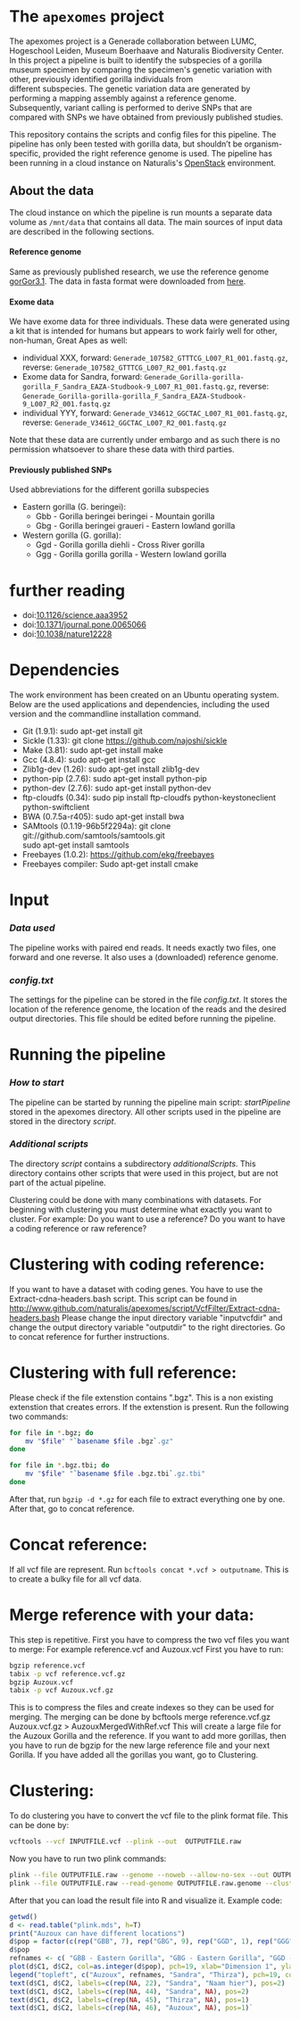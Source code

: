 # The `apexomes` project

The apexomes project is a Generade collaboration between LUMC, Hogeschool Leiden, Museum Boerhaave and Naturalis 
Biodiversity Center. In this project a pipeline is built to identify the subspecies of a gorilla museum specimen 
by comparing the specimen's genetic variation with other, previously identified gorilla individuals from  
different subspecies. The genetic variation data are generated by performing a mapping assembly against a reference
genome. Subsequently, variant calling is performed to derive SNPs that are compared with SNPs we have obtained 
from previously published studies.

This repository contains the scripts and config files for this pipeline. The pipeline has only been tested with 
gorilla data, but shouldn’t be organism-specific, provided the right reference genome is used. The pipeline has 
been running in a cloud instance on Naturalis's [OpenStack](https://stack.naturalis.nl) environment. 

## About the data

The cloud instance on which the pipeline is run mounts a separate data volume as `/mnt/data` that contains all data.
The main sources of input data are described in the following sections.

#### Reference genome

Same as previously published research, we use the reference genome [gorGor3.1](http://ensembl.org/Gorilla_gorilla/Info/Index).
The data in fasta format were downloaded from [here](ftp://ftp.ncbi.nlm.nih.gov/genomes/all/GCF_000151905.1_gorGor3.1//GCF_000151905.1_gorGor3.1_assembly_structure/Primary_Assembly/assembled_chromosomes/FASTA).

#### Exome data

We have exome data for three individuals. These data were generated using a kit that is intended for humans but
appears to work fairly well for other, non-human, Great Apes as well:

- individual XXX, forward: `Generade_107582_GTTTCG_L007_R1_001.fastq.gz`, reverse: `Generade_107582_GTTTCG_L007_R2_001.fastq.gz`
- Exome data for Sandra, forward: `Generade_Gorilla-gorilla-gorilla_F_Sandra_EAZA-Studbook-9_L007_R1_001.fastq.gz`, reverse: `Generade_Gorilla-gorilla-gorilla_F_Sandra_EAZA-Studbook-9_L007_R2_001.fastq.gz`
- individual YYY, forward: `Generade_V34612_GGCTAC_L007_R1_001.fastq.gz`, reverse: `Generade_V34612_GGCTAC_L007_R2_001.fastq.gz`

Note that these data are currently under embargo and as such there is no permission whatsoever to share these data with
third parties.

#### Previously published SNPs

Used abbreviations for the different gorilla subspecies
- Eastern gorilla (G. beringei):
  - Gbb - Gorilla beringei beringei - Mountain gorilla
  - Gbg - Gorilla beringei graueri - Eastern lowland gorilla
- Western gorilla (G. gorilla):
  - Ggd - Gorilla gorilla diehli - Cross River gorilla
  - Ggg - Gorilla gorilla gorilla - Western lowland gorilla

# further reading
- doi:[10.1126/science.aaa3952](http://dx.doi.org/10.1126/science.aaa3952)
- doi:[10.1371/journal.pone.0065066](http://dx.doi.org/10.1371/journal.pone.0065066)
- doi:[10.1038/nature12228](http://dx.doi.org/10.1038/nature12228)

# Dependencies
The work environment has been created on an Ubuntu operating system. Below are the used applications and dependencies, including 
the used version and the commandline installation command. 
 - Git (1.9.1): sudo apt-get install git
 - Sickle (1.33): git clone https://github.com/najoshi/sickle
 - Make (3.81): sudo apt-get install make
 - Gcc (4.8.4): sudo apt-get install gcc
 - Zlib1g-dev (1.26): sudo apt-get install zlib1g-dev
 - python-pip (2.7.6): sudo apt-get install python-pip
 - python-dev (2.7.6): sudo apt-get install python-dev
 - ftp-cloudfs (0.34): sudo pip install ftp-cloudfs python-keystoneclient python-swiftclient 
 - BWA (0.7.5a-r405): sudo apt-get install bwa
 - SAMtools (0.1.19-96b5f2294a): git clone git://github.com/samtools/samtools.git   
    sudo apt-get install samtools
 - Freebayes (1.0.2): https://github.com/ekg/freebayes
 - Freebayes compiler: Sudo apt-get install cmake

# Input
### *Data used*
The pipeline works with paired end reads. It needs exactly two files, one forward and one reverse. It also uses a 
(downloaded) reference genome.
### *config.txt*
The settings for the pipeline can be stored in the file *config.txt*. 
It stores the location of the reference genome, the location of the reads and the desired output directories.
This file should be edited before running the pipeline.

# Running the pipeline
### *How to start*
The pipeline can be started by running the pipeline main script: *startPipeline* stored in the apexomes directory.
All other scripts used in the pipeline are stored in the directory *script*. 

### *Additional scripts*
The directory *script* contains a subdirectory *additionalScripts*. This directory contains other scripts that were used in 
this project, but are not part of the actual pipeline.

Clustering could be done with many combinations with datasets. For beginning with clustering you must determine what exactly you want
to cluster. For example: Do you want to use a reference? Do you want to have a coding reference or raw reference? 

# Clustering with coding reference:
If you want to have a dataset with coding genes. You have to use the Extract-cdna-headers.bash script.
This script can be found in  http://www.github.com/naturalis/apexomes/script/VcfFilter/Extract-cdna-headers.bash
Please change the input directory variable "inputvcfdir" and change the output directory variable "outputdir"
to the right directories. Go to concat reference for further instructions.

# Clustering with full reference:
Please check if the file extenstion contains ".bgz". This is a non existing extenstion that creates errors. If the extenstion
is present. Run the following two commands:

```bash
for file in *.bgz; do
    mv "$file" "`basename $file .bgz`.gz"
done

for file in *.bgz.tbi; do
    mv "$file" "`basename $file .bgz.tbi`.gz.tbi"
done
```

After that, run `bgzip -d *.gz` for each file to extract everything one by one. After that, go to concat reference.

# Concat reference:
If all vcf file are represent. Run `bcftools concat *.vcf > outputname`.
This is to create a bulky file for all vcf data.

# Merge reference with your data:
This step is repetitive. First you have to compress the two vcf files you want to merge: For example reference.vcf and Auzoux.vcf
First you have to run:
``` bash
bgzip reference.vcf
tabix -p vcf reference.vcf.gz
bgzip Auzoux.vcf
tabix -p vcf Auzoux.vcf.gz
```
This is to compress the files and create indexes so they can be used for merging. The merging can be done by
bcftools merge reference.vcf.gz Auzoux.vcf.gz > AuzouxMergedWithRef.vcf
This will create a large file for the Auzoux Gorilla and the reference. If you want to add more gorillas, then you have
to run de bgzip for the new large reference file and your next Gorilla. If you have added all the gorillas you want, go to Clustering.

# Clustering:
To do clustering you have to convert the vcf file to the plink format file. This can be done by:
``` bash
vcftools --vcf INPUTFILE.vcf --plink --out  OUTPUTFILE.raw
```

Now you have to run two plink commands:
``` bash
plink --file OUTPUTFILE.raw --genome --noweb --allow-no-sex --out OUTPUTFILE.raw
plink --file OUTPUTFILE.raw --read-genome OUTPUTFILE.raw.genome --cluster --mds-plot 2 --noweb
```

After that you can load the result file into R and visualize it.
Example code:
``` r
getwd()
d <- read.table("plink.mds", h=T)
print("Auzoux can have different locations")
d$pop = factor(c(rep("GBB", 7), rep("GBG", 9), rep("GGD", 1), rep("GGG", 27), rep("Sandra"), "Thirza", "Auzoux"))
d$pop
refnames <- c( "GBB - Eastern Gorilla", "GBG - Eastern Gorilla", "GGD - Western Gorilla", "GGG - Western Gorilla")
plot(d$C1, d$C2, col=as.integer(d$pop), pch=19, xlab="Dimension 1", ylab="Dimension 2", main = "MDS analysis on chromosome 1 reference, Sandra, Thirza and Auzoux ")
legend("topleft", c("Auzoux", refnames, "Sandra", "Thirza"), pch=19, col=c(1,2,3,4, 5, 6, 7))
text(d$C1, d$C2, labels=c(rep(NA, 22), "Sandra", "Naam hier"), pos=2)
text(d$C1, d$C2, labels=c(rep(NA, 44), "Sandra", NA), pos=2)
text(d$C1, d$C2, labels=c(rep(NA, 45), "Thirza", NA), pos=1)
text(d$C1, d$C2, labels=c(rep(NA, 46), "Auzoux", NA), pos=1)`
```
